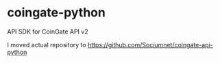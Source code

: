 # coingate-python
API SDK for CoinGate API v2

I moved actual repository to https://github.com/Sociumnet/coingate-api-python
